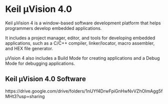 <h1>Keil µVision 4.0</h1>
<p>Keil µVision 4 is a window-based software development platform that helps programmers develop embedded applications. </p>
<p>It includes a project manager, editor, and tools for developing embedded applications, such as a C/C++ compiler, linker/locator, macro assembler, and HEX file generator. </p>
<p>µVision 4 also includes a Build Mode for creating applications and a Debug Mode for debugging applications.</p>
<h2>Keil µVision 4.0 Software</h2>
https://drive.google.com/drive/folders/1nUYf4DrwFpiGnHwNvVZhOlmAgg5fMHt3?usp=sharing
